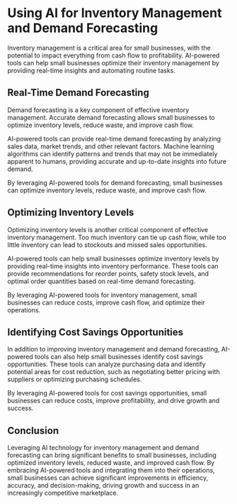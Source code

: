 Using AI for Inventory Management and Demand Forecasting
==================================================================================================

Inventory management is a critical area for small businesses, with the potential to impact everything from cash flow to profitability. AI-powered tools can help small businesses optimize their inventory management by providing real-time insights and automating routine tasks.

Real-Time Demand Forecasting
----------------------------

Demand forecasting is a key component of effective inventory management. Accurate demand forecasting allows small businesses to optimize inventory levels, reduce waste, and improve cash flow.

AI-powered tools can provide real-time demand forecasting by analyzing sales data, market trends, and other relevant factors. Machine learning algorithms can identify patterns and trends that may not be immediately apparent to humans, providing accurate and up-to-date insights into future demand.

By leveraging AI-powered tools for demand forecasting, small businesses can optimize inventory levels, reduce waste, and improve cash flow.

Optimizing Inventory Levels
---------------------------

Optimizing inventory levels is another critical component of effective inventory management. Too much inventory can tie up cash flow, while too little inventory can lead to stockouts and missed sales opportunities.

AI-powered tools can help small businesses optimize inventory levels by providing real-time insights into inventory performance. These tools can provide recommendations for reorder points, safety stock levels, and optimal order quantities based on real-time demand forecasting.

By leveraging AI-powered tools for inventory management, small businesses can reduce costs, improve cash flow, and optimize their operations.

Identifying Cost Savings Opportunities
--------------------------------------

In addition to improving inventory management and demand forecasting, AI-powered tools can also help small businesses identify cost savings opportunities. These tools can analyze purchasing data and identify potential areas for cost reduction, such as negotiating better pricing with suppliers or optimizing purchasing schedules.

By leveraging AI-powered tools for cost savings opportunities, small businesses can reduce costs, improve profitability, and drive growth and success.

Conclusion
----------

Leveraging AI technology for inventory management and demand forecasting can bring significant benefits to small businesses, including optimized inventory levels, reduced waste, and improved cash flow. By embracing AI-powered tools and integrating them into their operations, small businesses can achieve significant improvements in efficiency, accuracy, and decision-making, driving growth and success in an increasingly competitive marketplace.
